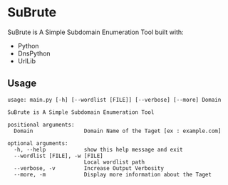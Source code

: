 # SuBrute

SuBrute is A Simple Subdomain Enumeration Tool built with:
- Python
- DnsPython
- UrlLib

## Usage
 
```
usage: main.py [-h] [--wordlist [FILE]] [--verbose] [--more] Domain

SuBrute is A Simple Subdomain Enumeration Tool 

positional arguments:
  Domain                Domain Name of the Taget [ex : example.com]

optional arguments:
  -h, --help            show this help message and exit
  --wordlist [FILE], -w [FILE]
                        Local wordlist path
  --verbose, -v         Increase Output Verbosity
  --more, -m            Display more information about the Taget
```